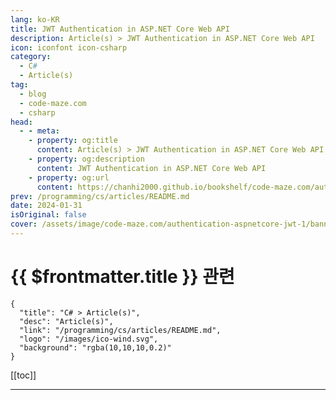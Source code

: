 ```yaml
---
lang: ko-KR
title: JWT Authentication in ASP.NET Core Web API
description: Article(s) > JWT Authentication in ASP.NET Core Web API
icon: iconfont icon-csharp
category: 
  - C#
  - Article(s)
tag: 
  - blog
  - code-maze.com
  - csharp
head:  
  - - meta:
    - property: og:title
      content: Article(s) > JWT Authentication in ASP.NET Core Web API
    - property: og:description
      content: JWT Authentication in ASP.NET Core Web API
    - property: og:url
      content: https://chanhi2000.github.io/bookshelf/code-maze.com/authentication-aspnetcore-jwt-1.html
prev: /programming/cs/articles/README.md
date: 2024-01-31
isOriginal: false
cover: /assets/image/code-maze.com/authentication-aspnetcore-jwt-1/banner.png
---
```


# {{ $frontmatter.title }} 관련

```component VPCard
{
  "title": "C# > Article(s)",
  "desc": "Article(s)",
  "link": "/programming/cs/articles/README.md",
  "logo": "/images/ico-wind.svg",
  "background": "rgba(10,10,10,0.2)"
}
```

[[toc]]

---

<SiteInfo
  name="JWT Authentication in ASP.NET Core Web API"
  desc="In this article, we are going to learn how to provide a JWT authentication to secure our ASP.NET Core Web API app."
  url="https://code-maze.com/authentication-aspnetcore-jwt-1/"
  logo="/assets/image/code-maze.com/favicon.png"
  preview="/assets/image/code-maze.com/authentication-aspnetcore-jwt-1/banner.png"/>

<!-- TODO: 작성 -->
